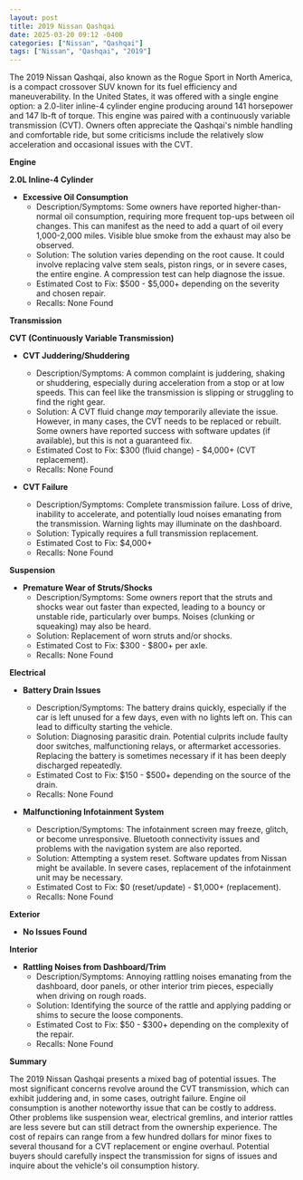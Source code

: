 ```yaml
---
layout: post
title: 2019 Nissan Qashqai
date: 2025-03-20 09:12 -0400
categories: ["Nissan", "Qashqai"]
tags: ["Nissan", "Qashqai", "2019"]
---
```

The 2019 Nissan Qashqai, also known as the Rogue Sport in North America, is a compact crossover SUV known for its fuel efficiency and maneuverability. In the United States, it was offered with a single engine option: a 2.0-liter inline-4 cylinder engine producing around 141 horsepower and 147 lb-ft of torque. This engine was paired with a continuously variable transmission (CVT). Owners often appreciate the Qashqai's nimble handling and comfortable ride, but some criticisms include the relatively slow acceleration and occasional issues with the CVT.

**Engine**

**2.0L Inline-4 Cylinder**

* **Excessive Oil Consumption**
    * Description/Symptoms: Some owners have reported higher-than-normal oil consumption, requiring more frequent top-ups between oil changes. This can manifest as the need to add a quart of oil every 1,000-2,000 miles.  Visible blue smoke from the exhaust may also be observed.
    * Solution: The solution varies depending on the root cause. It could involve replacing valve stem seals, piston rings, or in severe cases, the entire engine. A compression test can help diagnose the issue.
    * Estimated Cost to Fix: $500 - $5,000+ depending on the severity and chosen repair.
    * Recalls: None Found

**Transmission**

**CVT (Continuously Variable Transmission)**

* **CVT Juddering/Shuddering**
    * Description/Symptoms: A common complaint is juddering, shaking or shuddering, especially during acceleration from a stop or at low speeds. This can feel like the transmission is slipping or struggling to find the right gear.
    * Solution: A CVT fluid change *may* temporarily alleviate the issue. However, in many cases, the CVT needs to be replaced or rebuilt.  Some owners have reported success with software updates (if available), but this is not a guaranteed fix.
    * Estimated Cost to Fix: $300 (fluid change) - $4,000+ (CVT replacement).
    * Recalls: None Found

* **CVT Failure**
    * Description/Symptoms: Complete transmission failure. Loss of drive, inability to accelerate, and potentially loud noises emanating from the transmission.  Warning lights may illuminate on the dashboard.
    * Solution: Typically requires a full transmission replacement.
    * Estimated Cost to Fix: $4,000+
    * Recalls: None Found

**Suspension**

* **Premature Wear of Struts/Shocks**
    * Description/Symptoms: Some owners report that the struts and shocks wear out faster than expected, leading to a bouncy or unstable ride, particularly over bumps. Noises (clunking or squeaking) may also be heard.
    * Solution: Replacement of worn struts and/or shocks.
    * Estimated Cost to Fix: $300 - $800+ per axle.
    * Recalls: None Found

**Electrical**

* **Battery Drain Issues**
    * Description/Symptoms: The battery drains quickly, especially if the car is left unused for a few days, even with no lights left on. This can lead to difficulty starting the vehicle.
    * Solution: Diagnosing parasitic drain. Potential culprits include faulty door switches, malfunctioning relays, or aftermarket accessories.  Replacing the battery is sometimes necessary if it has been deeply discharged repeatedly.
    * Estimated Cost to Fix: $150 - $500+ depending on the source of the drain.
    * Recalls: None Found

* **Malfunctioning Infotainment System**
    * Description/Symptoms: The infotainment screen may freeze, glitch, or become unresponsive. Bluetooth connectivity issues and problems with the navigation system are also reported.
    * Solution: Attempting a system reset. Software updates from Nissan might be available. In severe cases, replacement of the infotainment unit may be necessary.
    * Estimated Cost to Fix: $0 (reset/update) - $1,000+ (replacement).
    * Recalls: None Found

**Exterior**

* **No Issues Found**

**Interior**

* **Rattling Noises from Dashboard/Trim**
    * Description/Symptoms: Annoying rattling noises emanating from the dashboard, door panels, or other interior trim pieces, especially when driving on rough roads.
    * Solution: Identifying the source of the rattle and applying padding or shims to secure the loose components.
    * Estimated Cost to Fix: $50 - $300+ depending on the complexity of the repair.
    * Recalls: None Found

**Summary**

The 2019 Nissan Qashqai presents a mixed bag of potential issues. The most significant concerns revolve around the CVT transmission, which can exhibit juddering and, in some cases, outright failure. Engine oil consumption is another noteworthy issue that can be costly to address. Other problems like suspension wear, electrical gremlins, and interior rattles are less severe but can still detract from the ownership experience. The cost of repairs can range from a few hundred dollars for minor fixes to several thousand for a CVT replacement or engine overhaul. Potential buyers should carefully inspect the transmission for signs of issues and inquire about the vehicle's oil consumption history.

